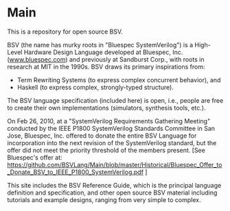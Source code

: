 # Main
This is a repository for open source BSV.

BSV (the name has murky roots in "Bluespec SystemVerilog") is a
High-Level Hardware Design Language developed at Bluespec,
Inc. (www.bluespec.com) and previously at Sandburst Corp., with roots
in research at MIT in the 1990s.  BSV draws its primary inspirations
from:
- Term Rewriting Systems (to express complex concurrent behavior), and
- Haskell (to express complex, strongly-typed structure).

The BSV language specification (included here) is open, i.e., people
are free to create their own implementations (simulators, synthesis
tools, etc.).

On Feb 26, 2010, at a "SystemVerilog Requirements
Gathering Meeting" conducted by the IEEE P1800 SystemVerilog Standards
Committee in San Jose, Bluespec, Inc. offered to donate the entire BSV
Language for incorporation into the next revision of the SystemVerilog
standard, but the offer did not meet the priority threshold of the
members present. [See Bluespec's offer at:
https://github.com/BSVLang/Main/blob/master/Historical/Bluespec_Offer_to_Donate_BSV_to_IEEE_P1800_SystemVerilog.pdf ]

This site includes the BSV Reference Guide, which is the principal
language definition and specification, and other open source BSV
material including tutorials and example designs, ranging from very
simple to complex.
